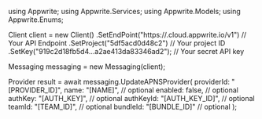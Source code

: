 using Appwrite;
using Appwrite.Services;
using Appwrite.Models;
using Appwrite.Enums;

Client client = new Client()
    .SetEndPoint("https://<REGION>.cloud.appwrite.io/v1") // Your API Endpoint
    .SetProject("5df5acd0d48c2") // Your project ID
    .SetKey("919c2d18fb5d4...a2ae413da83346ad2"); // Your secret API key

Messaging messaging = new Messaging(client);

Provider result = await messaging.UpdateAPNSProvider(
    providerId: "[PROVIDER_ID]",
    name: "[NAME]", // optional
    enabled: false, // optional
    authKey: "[AUTH_KEY]", // optional
    authKeyId: "[AUTH_KEY_ID]", // optional
    teamId: "[TEAM_ID]", // optional
    bundleId: "[BUNDLE_ID]" // optional
);